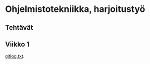 # Ohjelmistotekniikka, harjoitustyö
## Tehtävät
## Viikko 1

[gitlog.txt](https://github.com/pekapola/ot-harjoitustyo/blob/6ded2812f02b7f60154e81e9fbfb171712fbddcd/laskarit/viikko1/gitlog.txt).
